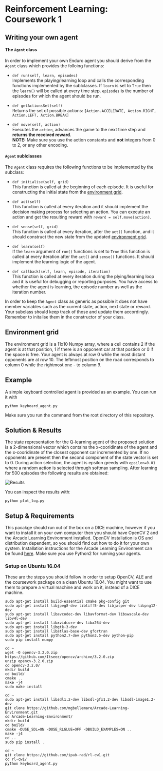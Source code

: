 # Reinforcement Learning: Coursework 1

## Writing your own agent

#### The `Agent` class

In order to implement your own Enduro agent you should derive from the `Agent` class which provides the folloing functions:

* `def run(self, learn, episodes)`  
Implements the playing/learning loop and calls the corresponding functions implemented by the sublclasses. If `learn` is set to `True` then the `learn()` will be called at every time step. `episodes` is the number of episodes for which the agent should be run.

* `def getActionsSet(self)`  
Returns the set of possible actions: `[Action.ACCELERATE, Action.RIGHT, Action.LEFT, Action.BREAK]`

* `def move(self, action)`  
Executes the `action`, advances the game to the next time step and **returns the received reward**.  
**NOTE:**  Make sure you use the action constants and **not** integers from 0 to 2, or any other encoding.

#### `Agent` sublclasses
The `Agent` class requires the following functions to be implemented by the subclass:

* `def initialise(self, grid)`  
This function is called at the beginning of each episode. It is useful for constructing the initial state from the [environment grid](#environment-grid).

* `def act(self)`  
This function is called at every iteration and it should implement the decision making process for selecting an action. You can execute an action and get the resulting reward with `reward = self.move(action)`.

* `def sense(self, grid)`  
This function is called at every iteration, after the `act()` function, and it should construct the new state from the updated [environment grid](#environment-grid).

* `def learn(self)`  
If the `learn` argument of `run()` functions is set to `True` this function is called at every iteration after the `act()` and `sense()` functions. It should implement the learning logic of the agent.

* `def callback(self, learn, episode, iteration)`  
This function is called at every iteration during the plying/learning loop and it is useful for debugging or reporting purposes. You have access to whether the agent is learning, the episode number as well as the iteration number.

In order to keep the `Agent` class as generic as possible it does not have member variables such as the current state, action, next state or reward. Your subclass should keep track of those and update them accordingly. Remember to initalise them in the constructor of your class.

## Environment grid
The environment grid is a 11x10 Numpy array, where a cell contains 2 if the agent is at that position, 1 if there is an opponent car at that postion or 0 if the space is free. Your agent is always at row 0 while the most distant opponents are at row 10. The leftmost position on the road corresponds to column 0 while the rightmost one - to column 9.

## Example
A simple keyboard controlled agent is provided as an example. You can run it with
```
python keyboard_agent.py
```
Make sure you run the command from the root directory of this repository.

## Solution & Results

The state representation for the Q-learning agent of the proposed solution is a 2-dimensional vector which contains the x-cooridinate of the agent and the x-cooridinate of the closest opponent car incremented by one. If no opponents are present then the second component of the state vector is set to 0. During action selection, the agent is epsilon greedy with `epsilon=0.01` where a random action is selected through softmax sampling. After learning for 500 episodes the following results are obtained:

![Results](https://raw.githubusercontent.com/ipab-rad/rl-cw1/master/figs/results.png)

You can inspect the results with:

```
python plot_log.py
```

## Setup & Requirements
This pacakge should run out of the box on a DICE machine, however if you want to install it on your own computer then you should have OpenCV 2 and the Arcade Learning Environment installed. OpenCV installation is OS and distribution dependent, so you should find out how to do it for your own system. Installation instructions for the Arcade Learning Environment can be found [here](https://github.com/mgbellemare/Arcade-Learning-Environment#quick-start). Make sure you use Python2 for running your agents.

### Setup on Ubuntu 16.04
These are the steps you should follow in order to setup OpenCV, ALE and the coursework package on a clean Ubuntu 16.04. You might want to use them to prepare a virtual machine and work on it, instead of a DICE machine.

```
sudo apt-get install build-essential cmake pkg-config git
sudo apt-get install libjpeg8-dev libtiff5-dev libjasper-dev libpng12-dev
sudo apt-get install libavcodec-dev libavformat-dev libswscale-dev libv4l-dev
sudo apt-get install libxvidcore-dev libx264-dev
sudo apt-get install libgtk-3-dev
sudo apt-get install libatlas-base-dev gfortran
sudo apt-get install python2.7-dev python3.5-dev python-pip
sudo pip install numpy

cd ~
wget -O opencv-3.2.0.zip https://github.com/Itseez/opencv/archive/3.2.0.zip
unzip opencv-3.2.0.zip 
cd opencv-3.2.0/
mkdir build
cd build/
cmake ..
make -j4
sudo make install

cd ~
sudo apt-get install libsdl1.2-dev libsdl-gfx1.2-dev libsdl-image1.2-dev
git clone https://github.com/mgbellemare/Arcade-Learning-Environment.git
cd Arcade-Learning-Environment/
mkdir build
cd build/
cmake -DUSE_SDL=ON -DUSE_RLGLUE=OFF -DBUILD_EXAMPLES=ON ..
make -j4
cd ..
sudo pip install .

cd ~
git clone https://github.com/ipab-rad/rl-cw1.git
cd rl-cw1/
python keyboard_agent.py 
```

